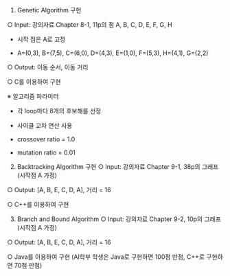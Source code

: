 1. Genetic Algorithm 구현

○ Input: 강의자료 Chapter 8-1, 11p의 점 A, B, C, D, E, F, G, H

- 시작 점은 A로 고정

- A=(0,3), B=(7,5), C=(6,0), D=(4,3), E=(1,0), F=(5,3), H=(4,1), G=(2,2)

○ Output: 이동 순서, 이동 거리

○ C를 이용하여 구현

 

※ 알고리즘 파라미터

- 각 loop마다 8개의 후보해를 선정

- 사이클 교차 연산 사용

- crossover ratio = 1.0

- mutation ratio = 0.01

 

2. Backtracking Algorithm 구현
○ Input: 강의자료 Chapter 9-1, 38p의 그래프 (시작점 A 가정)

○ Output: [A, B, E, C, D, A], 거리 = 16

○ C++를 이용하여 구현

 

3. Branch and Bound Algorithm
○ Input: 강의자료 Chapter 9-2, 10p의 그래프 (시작점 A 가정)

○ Output: [A, B, E, C, D, A], 거리 = 16

○ Java를 이용하여 구현 (AI학부 학생은 Java로 구현하면 100점 만점, C++로 구현하면 70점 만점)
